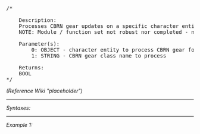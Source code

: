<pre>/*

	Description:
	Processes CBRN gear updates on a specific character entity.
	NOTE: Module / function set not robust nor completed - not recommended for usage at this stage!

	Parameter(s):
		0: OBJECT - character entity to process CBRN gear for
		1: STRING - CBRN gear class name to process

	Returns:
	BOOL
*/</pre>

*(Reference Wiki "placeholder")*


---
*Syntaxes:*

<!-- [] call `BIN_fnc_CBRNGearUpdate` -->

---
*Example 1:*

<!-- 
```sqf
[] call BIN_fnc_CBRNGearUpdate;
``` -->